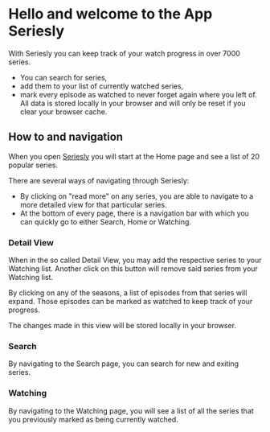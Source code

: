 # Hello and welcome to the App Seriesly

With Seriesly you can keep track of your watch progress in over 7000 series.

- You can search for series,
- add them to your list of currently watched series,
- mark every episode as watched to never forget again where you left of.
  All data is stored locally in your browser and will only be reset if you clear your browser cache.

## How to and navigation

When you open [Seriesly](capstone-project-virid.vercel.app) you will start at the Home page and see a list of 20 popular series.

There are several ways of navigating through Seriesly:

- By clicking on "read more" on any series, you are able to navigate to a more detailed view for that particular series.
- At the bottom of every page, there is a navigation bar with which you can quickly go to either Search, Home or Watching.

### Detail View

When in the so called Detail View, you may add the respective series to your Watching list.
Another click on this button will remove said series from your Watching list.

By clicking on any of the seasons, a list of episodes from that series will expand.
Those episodes can be marked as watched to keep track of your progress.

The changes made in this view will be stored locally in your browser.

### Search

By navigating to the Search page, you can search for new and exiting series.

### Watching

By navigating to the Watching page, you will see a list of all the series that you previously marked as being currently watched.
